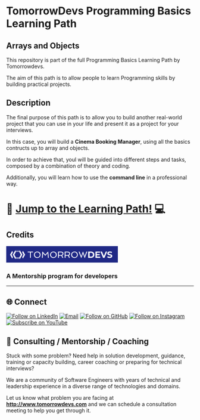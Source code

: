 # **TomorrowDevs Programming Basics Learning Path**
## **Arrays and Objects** 

This repository is part of the full Programming Basics Learning Path by Tomorrowdevs.

The aim of this path is to allow people to learn Programming skills by building practical projects.
## **Description**

The final purpose of this path is to allow you to build another real-world project that you can use in your life and present it as a project for your interviews.

In this case, you will build a **Cinema Booking Manager**, using all the basics contructs up to array and objects.

In order to achieve that, youl will be guided into different steps and tasks, composed by a combination of theory and coding.

Additionally, you will learn how to use the **command line** in a professional way.

# 🚀 **[Jump to the Learning Path!](LEARNING-PATH.md)** 💻


## **Credits** 
<img src="./logo-td.png" width="300">

### A Mentorship program for developers

<hr>

<h2 align="left">🌐 Connect</h2>
<p align="left">
  <a href="https://www.linkedin.com/school/tomorrowdevs/"><img title="Follow on LinkedIn" src="https://img.shields.io/badge/LinkedIn-0077B5?style=for-the-badge&logo=linkedin&logoColor=white"/></a>
  <a href="https://www.tomorrowdevs.com"><img title="Email" src="https://img.shields.io/badge/Website-D14836?style=for-the-badge&logo=web&logoColor=white"/></a>
  <a href="https://github.com/tomorrowdevs-projects"><img title="Follow on GitHub" src="https://img.shields.io/badge/GitHub-100000?style=for-the-badge&logo=github&logoColor=white"/></a>
  <a href="https://www.instagram.com/tomorrowdevs"><img title="Follow on Instagram" src="https://img.shields.io/badge/Instagram-E4405F?style=for-the-badge&logo=instagram&logoColor=white"/></a>
  <a href="https://www.youtube.com/channel/UCckCYs-msiC4Vs_nyg218Hw?sub_confirmation=1"><img title="Subscribe on YouTube" src="https://img.shields.io/badge/YouTube-FF0000?style=for-the-badge&logo=youtube&logoColor=white"/></a>
</p>


## 🤝 Consulting / Mentorship / Coaching
Stuck with some problem? 
Need help in solution development, guidance, training or capacity building, career coaching or preparing for technical interviews?

We are a community of Software Engineers with years of technical and leadership experience in a diverse range of technologies and domains. 

Let us know what problem you are facing at <b>http://www.tomorrowdevs.com</b> and we can schedule a consultation meeting to help you get through it.
